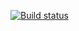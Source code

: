 [![Build status](https://ci.appveyor.com/api/projects/status/wb1mfb2mtsgv9hm6?svg=true)](https://ci.appveyor.com/project/nikolaikop/debitcard)